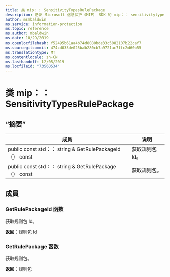 ```yaml
---
title: 类 mip：： SensitivityTypesRulePackage
description: 记录 Microsoft 信息保护（MIP） SDK 的 mip：： sensitivitytypesrulepackage 类。
author: msmbaldwin
ms.service: information-protection
ms.topic: reference
ms.author: mbaldwin
ms.date: 10/29/2019
ms.openlocfilehash: f52495b61aa4b74d8080bde33c5082107b22caf7
ms.sourcegitcommit: 474cd033de025bab280cb7a9721ac7ffc2d60b55
ms.translationtype: MT
ms.contentlocale: zh-CN
ms.lasthandoff: 12/05/2019
ms.locfileid: "73560534"
---
```

# <a name="class-mipsensitivitytypesrulepackage"></a>类 mip：： SensitivityTypesRulePackage 
  
## <a name="summary"></a>“摘要”
 成員                        | 说明                                
--------------------------------|---------------------------------------------
public const std：： string & GetRulePackageId （） const  |  获取规则包 Id。
public const std：： string & GetRulePackage （） const  |  获取规则包。
  
## <a name="members"></a>成員
  
### <a name="getrulepackageid-function"></a>GetRulePackageId 函数
获取规则包 Id。

  
**返回**：规则包 Id
  
### <a name="getrulepackage-function"></a>GetRulePackage 函数
获取规则包。

  
**返回**：规则包